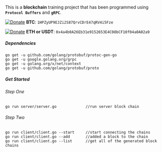 This is a **blockchain** training project that has been programmed using **`Protocol Buffers`** and **`gRPC`**.



[![Donate](https://img.shields.io/badge/Cryptocurrency-Donate-green)](https://idpay.ir/oky2abbas) **BTC**: `1HPZyUP9EJZi2S87QrvCDrE47qRV4i5Fze`

[![Donate](https://img.shields.io/badge/Cryptocurrency-Donate-blue)](https://idpay.ir/oky2abbas) **ETH or USDT**: `0x4a4b0A26Eb31e9152653E4C08bCF10f04a0A02a9`



##### Dependencies
```
go get -u github.com/golang/protobuf/protoc-gen-go
go get -u google.golang.org/grpc
go get -u golang.org/x/net/context
go get -u github.com/golang/protobuf/proto
```

##### Get Started


###### Step One
```
go run server/server.go             //run server block chain
```


###### Step Two
```
go run client/client.go --start     //start connecting the chains
go run client/client.go --add       //added a block to the chain
go run client/client.go --list      //get all of the generated block chains
```

